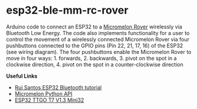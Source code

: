# esp32-ble-mm-rc-rover
Arduino code to connect an ESP32 to a [Micromelon Rover](https://micromelon.com.au/) wirelessly via Bluetooth Low Energy. The code also implements functionality for a user to control the movement of a wirelessly connected Micromelon Rover via four pushbuttons connected to the GPIO pins (Pin 22, 21, 17, 16) of the ESP32 (see wiring diagram). The four pushbuttons enable the Micromelon  Rover to move in four ways: 1. forwards, 2. backwards, 3. pivot on the spot in a clockwise direction, 4. pivot on the spot in a counter-clockwise direction

**Useful Links**
* [Rui Santos ESP32 Bluetooth tutorial](https://RandomNerdTutorials.com/esp32-ble-server-client/)
* [Micromelon Python API](https://github.com/Micromelon-Robotics/mm-pymodule)
* [ESP32 TTGO T7 V1.3 Mini32](https://www.aliexpress.com/item/32846710180.html?_randl_currency=AUD&_randl_shipto=AU&src=google&src=google&albch=rmkt&acnt=576-373-4425&albcp=16560254345&albag=&slnk=&trgt=&plac=&crea=&netw=x&device=c&mtctp=&albbt=Google_7_rmkt&gclid=CjwKCAjwy_aUBhACEiwA2IHHQCae2f6CnmNbD0QBvAhtqfIuzd_kipWZuzskXRm6EVVpVPYGZNCiKBoCiBgQAvD_BwE&aff_fcid=ed62039dbced430782711f9484dc9d71-1654506581935-06456-UneMJZVf&aff_fsk=UneMJZVf&aff_platform=aaf&sk=UneMJZVf&aff_trace_key=ed62039dbced430782711f9484dc9d71-1654506581935-06456-UneMJZVf&terminal_id=60c76bfabdf64f9db3a17ac94d1f5248&afSmartRedirect=y)
